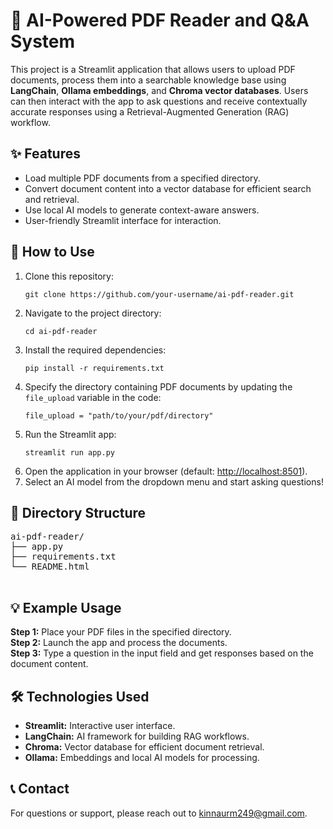 <!DOCTYPE html>
<html lang="en">
<head>
  <meta charset="UTF-8">
  <meta name="viewport" content="width=device-width, initial-scale=1.0">
  <title>AI-Powered PDF Reader</title>
</head>
<body>
  <h1>🤖 AI-Powered PDF Reader and Q&A System</h1>
  <p>
    This project is a Streamlit application that allows users to upload PDF documents, process them into a searchable knowledge base using 
    <strong>LangChain</strong>, <strong>Ollama embeddings</strong>, and <strong>Chroma vector databases</strong>. Users can then interact 
    with the app to ask questions and receive contextually accurate responses using a Retrieval-Augmented Generation (RAG) workflow.
  </p>

  <h2>✨ Features</h2>
  <ul>
    <li>Load multiple PDF documents from a specified directory.</li>
    <li>Convert document content into a vector database for efficient search and retrieval.</li>
    <li>Use local AI models to generate context-aware answers.</li>
    <li>User-friendly Streamlit interface for interaction.</li>
  </ul>

  <h2>🚀 How to Use</h2>
  <ol>
    <li>Clone this repository:
      <pre><code>git clone https://github.com/your-username/ai-pdf-reader.git</code></pre>
    </li>
    <li>Navigate to the project directory:
      <pre><code>cd ai-pdf-reader</code></pre>
    </li>
    <li>Install the required dependencies:
      <pre><code>pip install -r requirements.txt</code></pre>
    </li>
    <li>Specify the directory containing PDF documents by updating the <code>file_upload</code> variable in the code:
      <pre><code>file_upload = "path/to/your/pdf/directory"</code></pre>
    </li>
    <li>Run the Streamlit app:
      <pre><code>streamlit run app.py</code></pre>
    </li>
    <li>Open the application in your browser (default: <a href="http://localhost:8501" target="_blank">http://localhost:8501</a>).</li>
    <li>Select an AI model from the dropdown menu and start asking questions!</li>
  </ol>

  <h2>📂 Directory Structure</h2>
  <pre>
ai-pdf-reader/
├── app.py             <!-- Main Streamlit application -->
├── requirements.txt   <!-- Dependencies for the project -->
└── README.html        <!-- Project documentation -->
  </pre>

  <h2>💡 Example Usage</h2>
  <p>
    <strong>Step 1:</strong> Place your PDF files in the specified directory.<br>
    <strong>Step 2:</strong> Launch the app and process the documents.<br>
    <strong>Step 3:</strong> Type a question in the input field and get responses based on the document content.
  </p>

  <h2>🛠️ Technologies Used</h2>
  <ul>
    <li><strong>Streamlit:</strong> Interactive user interface.</li>
    <li><strong>LangChain:</strong> AI framework for building RAG workflows.</li>
    <li><strong>Chroma:</strong> Vector database for efficient document retrieval.</li>
    <li><strong>Ollama:</strong> Embeddings and local AI models for processing.</li>
  </ul>

 

  <h2>📞 Contact</h2>
  <p>
    For questions or support, please reach out to <a href="kinnaurm249@gmail.com">kinnaurm249@gmail.com</a>.
  </p>
</body>
</html>
